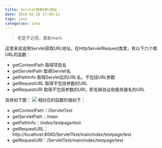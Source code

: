 ```yaml
---
title: Servlet获取URL地址
date: 2014-02-20 17:09:11
tags: java
categories: java
---
```

> 老是不记得，果断mark.

<!-- more -->

这里来说说用Servlet获取URL地址。在HttpServletRequest类里，有以下六个取URL的函数： 

* getContextPath 取得项目名 
* getServletPath 取得Servlet名 
* getPathInfo 取得Servlet后的URL名，不包括URL参数 
* getRequestURL 取得不包括参数的URL 
* getRequestURI 取得不包括参数的URI，即去掉协议和服务器名的URL 

具体如下图：
[![](http://idiotsky.me/images/java-servlet-url.png)](http://idiotsky.me/images/java-servlet-url.png)
相对应的函数的值如下： 

* getContextPath：/ServletTest 
* getServletPath：/main 
* getPathInfo：/index/testpage/test 
* getRequestURL：http://localhost:8080/ServletTest/main/index/testpage/test 
* getRequestURI：/ServletTest/main/index/testpage/test 